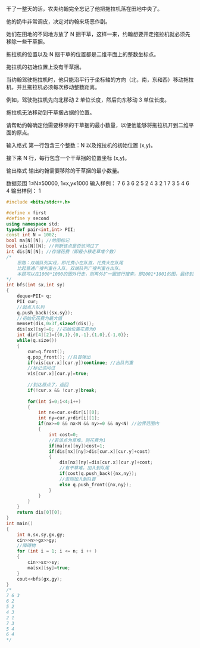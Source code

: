 干了一整天的活，农夫约翰完全忘记了他把拖拉机落在田地中央了。

他的奶牛非常调皮，决定对约翰来场恶作剧。

她们在田地的不同地方放了 N 捆干草，这样一来，约翰想要开走拖拉机就必须先移除一些干草捆。

拖拉机的位置以及 N 捆干草的位置都是二维平面上的整数坐标点。

拖拉机的初始位置上没有干草捆。

当约翰驾驶拖拉机时，他只能沿平行于坐标轴的方向（北，南，东和西）移动拖拉机，并且拖拉机必须每次移动整数距离。

例如，驾驶拖拉机先向北移动 2 单位长度，然后向东移动 3 单位长度。

拖拉机无法移动到干草捆占据的位置。

请帮助约翰确定他需要移除的干草捆的最小数量，以便他能够将拖拉机开到二维平面的原点。

输入格式
第一行包含三个整数：N 以及拖拉机的初始位置 (x,y)。

接下来 N 行，每行包含一个干草捆的位置坐标 (x,y)。

输出格式
输出约翰需要移除的干草捆的最小数量。

数据范围
1≤N≤50000,
1≤x,y≤1000
输入样例：
7 6 3
6 2
5 2
4 3
2 1
7 3
5 4
6 4
输出样例：
1



```c++
#include <bits/stdc++.h>

#define x first
#define y second
using namespace std;
typedef pair<int,int> PII;
const int N = 1002;
bool ma[N][N]; //地图标记
bool vis[N][N]; //判断该点是否访问过了
int dis[N][N]; //存储花费（即最小移走草堆个数）
/*
    思路：双端队列实现，即花费小在队首，花费大在队尾
    比起普通广搜判重在入队，双端队列广搜判重在出队。
    本题可以在1000*1000的图外行走，则再外扩一圈进行搜索，即1001*1001的图，最终到达（0，0）终点的花费
*/
int bfs(int sx,int sy)
{
    deque<PII> q;
    PII cur;
    //起点入队列
    q.push_back({sx,sy});
    //初始化花费为最大值
    memset(dis,0x3f,sizeof(dis));
    dis[sx][sy]=0; //初始位置花费为0
    int dir[4][2]={{0,1},{0,-1},{1,0},{-1,0}};
    while(q.size())
    {
        cur=q.front();
        q.pop_front(); //队首弹出
        if(vis[cur.x][cur.y])continue; //出队判重
        //标记访问过
        vis[cur.x][cur.y]=true;
        
        //到达原点了，返回
        if(!cur.x && !cur.y)break;
        
        for(int i=0;i<4;i++)
        {
            int nx=cur.x+dir[i][0];
            int ny=cur.y+dir[i][1];
            if(nx>=0 && nx<N && ny>=0 && ny<N) //边界范围内
            {
                int cost=0;
                //若该点为草堆，则花费为1
                if(ma[nx][ny])cost=1;
                if(dis[nx][ny]>dis[cur.x][cur.y]+cost)
                {
                    dis[nx][ny]=dis[cur.x][cur.y]+cost;
                    //有干草堆，加入到队尾
                    if(cost)q.push_back({nx,ny});
                    //否则加入到队首
                    else q.push_front({nx,ny});
                }
            }
        }
    }
    return dis[0][0];
}
int main()
{
    int n,sx,sy,gx,gy;
    cin>>n>>gx>>gy;
    //障碍物
    for (int i = 1; i <= n; i ++ )
    {
        cin>>sx>>sy;
        ma[sx][sy]=true;
    }
    cout<<bfs(gx,gy);
}
/*
7 6 3
6 2
5 2
4 3
2 1
7 3
5 4
6 4
*/
```

